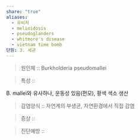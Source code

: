 ```yaml
---
share: "true"
aliases:
  - 유비저
  - melioidosis
  - pseudoglanders
  - whitmore's disease
  - vietnam time bomb
단원: 3. 세균
---
```


> 원인체 :: Burkholderia pseudomallei

> 특성 ::

B. mallei와 유사하나, 운동성 있음(편모), 황색 색소 생산

> 감염양식 :: 자연계의 부생균, 자연환경에서 직접 감염

> 증상 :: 

> 진단예방 ::